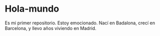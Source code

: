 # Hola-mundo
Es mi primer repositorio. Estoy emocionado.
Nací en Badalona, crecí en Barcelona, y llevo años viviendo en Madrid.
